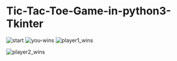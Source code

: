 # Tic-Tac-Toe-Game-in-python3-Tkinter
![start](https://user-images.githubusercontent.com/62331956/78142803-04caf300-744b-11ea-9b74-33433b8951d7.png)
![you-wins](https://user-images.githubusercontent.com/62331956/78142913-27f5a280-744b-11ea-8c66-54d27045921c.png)
![player1_wins](https://user-images.githubusercontent.com/62331956/78142950-3217a100-744b-11ea-8310-e066f080e03c.png)

![player2_wins](https://user-images.githubusercontent.com/62331956/78143586-1660ca80-744c-11ea-9c60-d8200136b734.png)
